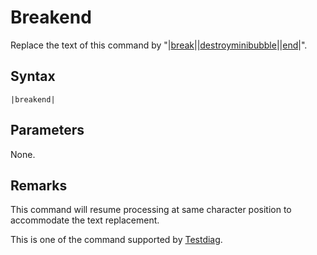 # Breakend

Replace the text of this command by "|[break](Break.md)\||[destroyminibubble](Destroyminibubble.md)\||[end](End.md)\|".

## Syntax

````
|breakend|
````

## Parameters

None.

## Remarks

This command will resume processing at same character position to accommodate the text replacement.

This is one of the command supported by [Testdiag](Testdiag.md).
